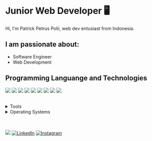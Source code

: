 # Junior Web Developer 🖥

Hi, I'm Patrick Petrus Polii, web dev entusiast from Indonesia.

## I am passionate about:

- Software Engineer
- Web Development

## Programming Languange and Technologies

<img src="https://img.shields.io/badge/HTML5-ff7851" /> <img src="https://img.shields.io/badge/CSS3-44b2fb" /> <img src="https://img.shields.io/badge/Bootstrap -563d7c" />
<img src="https://img.shields.io/badge/.NET-41b883" /> <img src="https://img.shields.io/badge/Python -61DBFB"/> <img src="https://img.shields.io/badge/JavaScript -ffc742" /> 
<img src="https://img.shields.io/badge/PHP -787CB5" /> <img src="https://img.shields.io/badge/Laravel -F05340" /> <img src="https://img.shields.io/badge/-MySQL-brightgreen" /> 
 


</br>
<details>
	<summary>Tools</summary>
	<ul>
		<li>Visual Studio Code</li>
		<li>Adobe XD</li>
    <li>Figma</li>
  </ul>

</details>

<details>
	<summary>Operating Systems</summary>
	<ul>
		<li>Windows</li>
    <li>Linux</li>
	</ul>
</details>
</br>
</br>

<a href="https://drive.google.com/file/d/1zzVgAnX7nMb5aTizyKY9CpOkgV6KqBqs/view?usp=sharing"><img src="https://img.shields.io/badge/🔽Download_My_CV-002366"/></a>
<a href="https://www.linkedin.com/in/patrick-polii-669696170/"><img src="https://img.shields.io/badge/LinkedIn-%230077B5.svg?&style=flat-square&logo=linkedin&logoColor=white" alt="LinkedIn"></a>
<a href="https://www.instagram.com/patrickpolii/"><img src="https://img.shields.io/badge/Instagram-%23E4405F.svg?&style=flat-square&logo=instagram&logoColor=white" alt="Instagram"></a>
